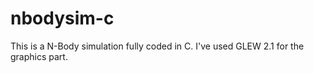 # nbodysim-c
This is a N-Body simulation fully coded in C. I've used GLEW 2.1 for the graphics part.
